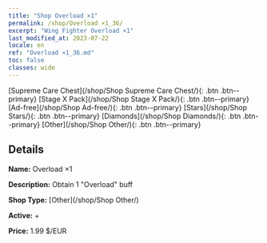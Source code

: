 ```yaml
---
title: "Shop Overload ×1"
permalink: /shop/Overload ×1_36/
excerpt: "Wing Fighter Overload ×1"
last_modified_at: 2023-07-22
locale: en
ref: "Overload ×1_36.md"
toc: false
classes: wide
---
```



  [Supreme Care Chest](/shop/Shop Supreme Care Chest/){: .btn .btn--primary}   [Stage X Pack](/shop/Shop Stage X Pack/){: .btn .btn--primary}   [Ad-free](/shop/Shop Ad-free/){: .btn .btn--primary}   [Stars](/shop/Shop Stars/){: .btn .btn--primary}   [Diamonds](/shop/Shop Diamonds/){: .btn .btn--primary}   [Other](/shop/Shop Other/){: .btn .btn--primary} 

## Details

 **Name:** Overload ×1 

 **Description:** Obtain 1 "Overload" buff

 **Shop Type:** [Other](/shop/Shop Other/)

 **Active:** + 

 **Price:** 1.99 $/EUR 


